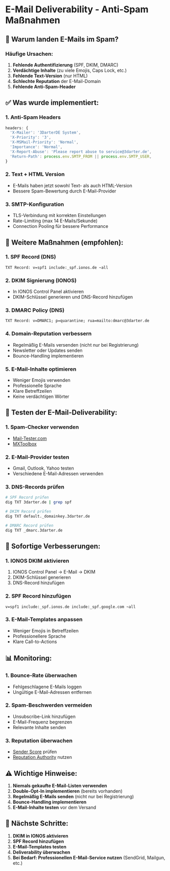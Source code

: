 # E-Mail Deliverability - Anti-Spam Maßnahmen

## 🚫 Warum landen E-Mails im Spam?

### Häufige Ursachen:
1. **Fehlende Authentifizierung** (SPF, DKIM, DMARC)
2. **Verdächtige Inhalte** (zu viele Emojis, Caps Lock, etc.)
3. **Fehlende Text-Version** (nur HTML)
4. **Schlechte Reputation** der E-Mail-Domain
5. **Fehlende Anti-Spam-Header**

## ✅ Was wurde implementiert:

### 1. **Anti-Spam Headers**
```javascript
headers: {
  'X-Mailer': '3DarterDE System',
  'X-Priority': '3',
  'X-MSMail-Priority': 'Normal',
  'Importance': 'Normal',
  'X-Report-Abuse': 'Please report abuse to service@3darter.de',
  'Return-Path': process.env.SMTP_FROM || process.env.SMTP_USER,
}
```

### 2. **Text + HTML Version**
- E-Mails haben jetzt sowohl Text- als auch HTML-Version
- Bessere Spam-Bewertung durch E-Mail-Provider

### 3. **SMTP-Konfiguration**
- TLS-Verbindung mit korrekten Einstellungen
- Rate-Limiting (max 14 E-Mails/Sekunde)
- Connection Pooling für bessere Performance

## 🔧 Weitere Maßnahmen (empfohlen):

### 1. **SPF Record** (DNS)
```
TXT Record: v=spf1 include:_spf.ionos.de ~all
```

### 2. **DKIM Signierung** (IONOS)
- In IONOS Control Panel aktivieren
- DKIM-Schlüssel generieren und DNS-Record hinzufügen

### 3. **DMARC Policy** (DNS)
```
TXT Record: v=DMARC1; p=quarantine; rua=mailto:dmarc@3darter.de
```

### 4. **Domain-Reputation verbessern**
- Regelmäßig E-Mails versenden (nicht nur bei Registrierung)
- Newsletter oder Updates senden
- Bounce-Handling implementieren

### 5. **E-Mail-Inhalte optimieren**
- Weniger Emojis verwenden
- Professionelle Sprache
- Klare Betreffzeilen
- Keine verdächtigen Wörter

## 📧 Testen der E-Mail-Deliverability:

### 1. **Spam-Checker verwenden**
- [Mail-Tester.com](https://www.mail-tester.com)
- [MXToolbox](https://mxtoolbox.com/spamcheck.aspx)

### 2. **E-Mail-Provider testen**
- Gmail, Outlook, Yahoo testen
- Verschiedene E-Mail-Adressen verwenden

### 3. **DNS-Records prüfen**
```bash
# SPF Record prüfen
dig TXT 3darter.de | grep spf

# DKIM Record prüfen
dig TXT default._domainkey.3darter.de

# DMARC Record prüfen
dig TXT _dmarc.3darter.de
```

## 🚀 Sofortige Verbesserungen:

### 1. **IONOS DKIM aktivieren**
1. IONOS Control Panel → E-Mail → DKIM
2. DKIM-Schlüssel generieren
3. DNS-Record hinzufügen

### 2. **SPF Record hinzufügen**
```
v=spf1 include:_spf.ionos.de include:_spf.google.com ~all
```

### 3. **E-Mail-Templates anpassen**
- Weniger Emojis in Betreffzeilen
- Professionellere Sprache
- Klare Call-to-Actions

## 📊 Monitoring:

### 1. **Bounce-Rate überwachen**
- Fehlgeschlagene E-Mails loggen
- Ungültige E-Mail-Adressen entfernen

### 2. **Spam-Beschwerden vermeiden**
- Unsubscribe-Link hinzufügen
- E-Mail-Frequenz begrenzen
- Relevante Inhalte senden

### 3. **Reputation überwachen**
- [Sender Score](https://senderscore.org) prüfen
- [Reputation Authority](https://reputationauthority.org) nutzen

## ⚠️ Wichtige Hinweise:

1. **Niemals gekaufte E-Mail-Listen verwenden**
2. **Double-Opt-In implementieren** (bereits vorhanden)
3. **Regelmäßig E-Mails senden** (nicht nur bei Registrierung)
4. **Bounce-Handling implementieren**
5. **E-Mail-Inhalte testen** vor dem Versand

## 🎯 Nächste Schritte:

1. **DKIM in IONOS aktivieren**
2. **SPF Record hinzufügen**
3. **E-Mail-Templates testen**
4. **Deliverability überwachen**
5. **Bei Bedarf: Professionellen E-Mail-Service nutzen** (SendGrid, Mailgun, etc.)
